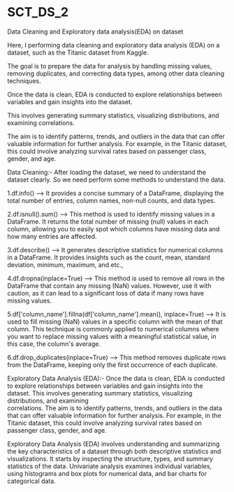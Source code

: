 # SCT_DS_2
Data Cleaning and Exploratory data analysis(EDA) on dataset

Here, I performing data cleaning and exploratory data analysis (EDA) on a dataset, such as the Titanic dataset from Kaggle. 

The goal is to prepare the data for analysis by handling missing values, removing duplicates, and correcting data types, among other data cleaning techniques. 

Once the data is clean, EDA is conducted to explore relationships between variables and gain insights into the dataset. 

This involves generating summary statistics, visualizing distributions, and examining correlations. 

The aim is to identify patterns, trends, and outliers in the data that can offer valuable information for further analysis. For example, in the Titanic dataset, this could involve analyzing survival rates based on passenger class, gender, and age.

Data Cleaning:-
  After loading the dataset, we need to understand the dataset clearly. So we need perform some methods to understand the data.

  1.df.info() --> It provides a concise summary of a DataFrame, displaying the total number of entries, column names, non-null counts, and data types.
  
  2.df.isnull().sum() --> This method is used to identify missing values in a DataFrame. It returns the total number of missing (null) values in each column, allowing you to easily spot which columns have missing   data and how many entries are affected.
  
  3.df.describe() --> It generates descriptive statistics for numerical columns in a DataFrame. It provides insights such as the count, mean, standard deviation, minimum, maximum, and etc.,
  
  4.df.dropna(inplace=True) --> This method is used to remove all rows in the DataFrame that contain any missing (NaN) values. However, use it with caution, as it can lead to a significant loss of data if many      rows have missing values.
  
  5.df['column_name'].fillna(df['column_name'].mean(), inplace=True)  --> It is used to fill missing (NaN) values in a specific column with the mean of that column. This technique is commonly applied to numerical 
  columns where you want to replace missing values with a meaningful statistical value, in this case, the column's average.
  
  6.df.drop_duplicates(inplace=True) --> This method removes duplicate rows from the DataFrame, keeping only the first occurrence of each duplicate.

Exploratory Data Analysis (EDA):-
  Once the data is clean, EDA is conducted to explore relationships between variables and gain insights into the dataset. This involves generating summary statistics, visualizing distributions, and examining     
  correlations. The aim is to identify patterns, trends, and outliers in the data that can offer valuable information for further analysis. For example, in the Titanic dataset, this could involve analyzing 
  survival rates based on passenger class, gender, and age.
  
  Exploratory Data Analysis (EDA) involves understanding and summarizing the key characteristics of a dataset through both descriptive statistics and visualizations. It starts by inspecting the structure, types, 
  and summary statistics of the data. Univariate analysis examines individual variables, using histograms and box plots for numerical data, and bar charts for categorical data.




